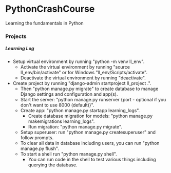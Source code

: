 # PythonCrashCourse
Learning the fundamentals in Python

### Projects

##### Learning Log

* Setup virtual environment by running "python -m venv ll_env".
    * Activate the virtual environment by running "source ll_env/bin/activate" or for Windows "ll_env/Scripts/activate".
    * Deactivate the virtual environment by running "deactivate".
* Create project by running "django-admin startproject ll_project .".
    * Then "python manage.py migrate" to create database to manage Django settings and configuration and app(s).
    * Start the server: "python manage.py runserver {port - optional if you don't want to use 8000 (default)}".
    * Create app: "python manage.py startapp learning_logs".
        * Create database migration for models: "python manage.py makemigrations learning_logs".
        * Run migration: "python manage.py migrate".
    * Setup superuser: run "python manage.py createsuperuser" and follow prompts.
    * To clear all data in database including users, you can run "python manage.py flush".
    * To start a shell run "python manage.py shell".
        * You can run code in the shell to test various things including querying the database.